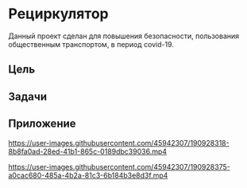 # Рециркулятор
Данный проект сделан для повышения безопасности, пользования общественным транспортом, в период covid-19. 
## Цель

## Задачи

## Приложение



https://user-images.githubusercontent.com/45942307/190928318-8b8fa0ad-28ed-41b1-865c-0189dbc39036.mp4





https://user-images.githubusercontent.com/45942307/190928375-a0cac680-485a-4b2a-81c3-6b184b3e8d3f.mp4

